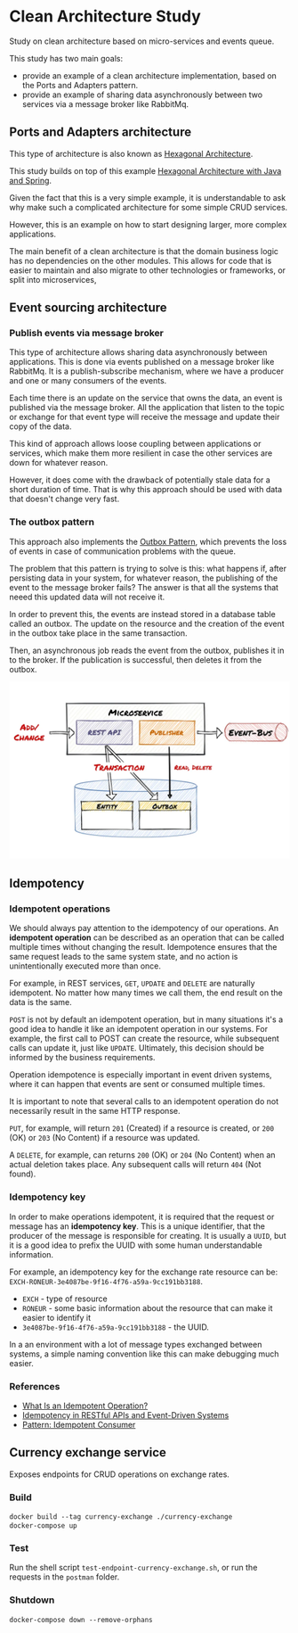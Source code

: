 # Clean Architecture Study

Study on clean architecture based on micro-services and events queue.

This study has two main goals:

- provide an example of a clean architecture implementation, based on the Ports and Adapters pattern.
- provide an example of sharing data asynchronously between two services via a message broker like RabbitMq.

## Ports and Adapters architecture

This type of architecture is also known as [Hexagonal Architecture](https://codesoapbox.dev/ports-adapters-aka-hexagonal-architecture-explained/).

This study builds on top of this example [Hexagonal Architecture with Java and Spring](https://reflectoring.io/spring-hexagonal/).

Given the fact that this is a very simple example, it is understandable to ask why make such a complicated architecture for some simple CRUD services.

However, this is an example on how to start designing larger, more complex applications.

The main benefit of a clean architecture is that the domain business logic has no dependencies on the other modules. This allows for code that is easier to maintain and also migrate to other technologies or frameworks, or split into microservices,

## Event sourcing architecture

### Publish events via message broker

This type of architecture allows sharing data asynchronously between applications. This is done via events published on a message broker like RabbitMq. It is a publish-subscribe mechanism, where we have a producer and one or many consumers of the events.

Each time there is an update on the service that owns the data, an event is published via the message broker. All the application that listen to the topic or exchange for that event type will receive the message and update their copy of the data.

This kind of approach allows loose coupling between applications or services, which make them more resilient in case the other services are down for whatever reason.

However, it does come with the drawback of potentially stale data for a short duration of time. That is why this approach should be used with data that doesn't change very fast.

### The outbox pattern

This approach also implements the [Outbox Pattern](https://dzone.com/articles/implementing-the-outbox-pattern), which prevents the loss of events in case of communication problems with the queue.

The problem that this pattern is trying to solve is this: what happens if, after persisting data in your system, for whatever reason, the publishing of the event to the message broker fails? The answer is that all the systems that neeed this updated data will not receive it.

In order to prevent this, the events are instead stored in a database table called an outbox. The update on the resource and the creation of the event in the outbox take place in the same transaction.

Then, an asynchronous job reads the event from the outbox, publishes it in to the broker. If the publication is successful, then deletes it from the outbox.

![Outbox pattern](./img/outbox-pattern.webp)

## Idempotency

### Idempotent operations

We should always pay attention to the idempotency of our operations. An **idempotent operation** can be described as an operation that can be called multiple times without changing the result. Idempotence ensures that the same request leads to the same system state, and no action is unintentionally executed more than once.

For example, in REST services, `GET`, `UPDATE` and `DELETE` are naturally idempotent. No matter how many times we call them, the end result on the data is the same.

`POST` is not by default an idempotent operation, but in many situations it's a good idea to handle it like an idempotent operation in our systems.
For example, the first call to POST can create the resource, while subsequent calls can update it, just like `UPDATE`.
Ultimately, this decision should be informed by the business requirements.

Operation idempotence is especially important in event driven systems, where it can happen that events are sent or consumed multiple times.

It is important to note that several calls to an idempotent operation do not necessarily result in the same HTTP response.

`PUT`, for example, will return `201` (Created) if a resource is created, or `200` (OK) or `203` (No Content) if a resource was updated.

A `DELETE`, for example, can returns `200` (OK) or `204` (No Content) when an actual deletion takes place. Any subsequent calls will return `404` (Not found).

### Idempotency key

In order to make operations idempotent, it is required that the request or message has an **idempotency key**. This is a unique identifier, that the producer of the message is responsible for creating. It is usually a `UUID`, but it is a good idea to prefix the UUID with some human understandable information.

For example, an idempotency key for the exchange rate resource can be: `EXCH-RONEUR-3e4087be-9f16-4f76-a59a-9cc191bb3188`.

- `EXCH` - type of resource
- `RONEUR` - some basic information about the resource that can make it easier to identify it
- `3e4087be-9f16-4f76-a59a-9cc191bb3188` - the UUID.

In a an environment with a lot of message types exchanged between systems, a simple naming convention like this can make debugging much easier.

### References

- [What Is an Idempotent Operation?](https://www.baeldung.com/cs/idempotent-operations)
- [Idempotency in RESTful APIs and Event-Driven Systems](https://levelup.gitconnected.com/idempotency-in-restful-apis-and-event-driven-systems-43a26f91ea8d)
- [Pattern: Idempotent Consumer](https://microservices.io/patterns/communication-style/idempotent-consumer.html)


## Currency exchange service

Exposes endpoints for CRUD operations on exchange rates.

### Build

```shell
docker build --tag currency-exchange ./currency-exchange
docker-compose up
```

### Test

Run the shell script `test-endpoint-currency-exchange.sh`, or run the requests in the `postman` folder.

### Shutdown

```shell
docker-compose down --remove-orphans
``` 
